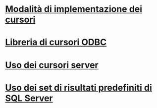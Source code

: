 # [Modalità di implementazione dei cursori](how-cursors-are-implemented.md)
# [Libreria di cursori ODBC](odbc-cursor-library.md)
# [Uso dei cursori server](using-server-cursors.md)
# [Uso dei set di risultati predefiniti di SQL Server](using-sql-server-default-result-sets.md)
